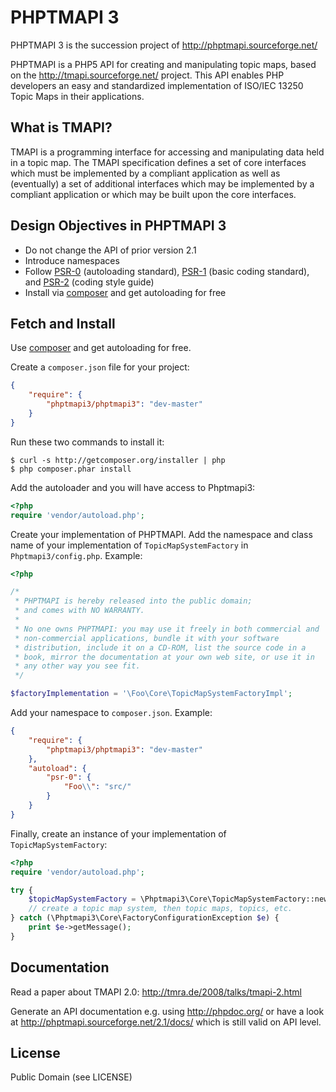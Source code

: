 # PHPTMAPI 3

PHPTMAPI 3 is the succession project of http://phptmapi.sourceforge.net/ 

PHPTMAPI is a PHP5 API for creating and manipulating topic maps, based on the http://tmapi.sourceforge.net/ project.
This API enables PHP developers an easy and standardized implementation of ISO/IEC 13250 Topic Maps in their applications.

## What is TMAPI?

TMAPI is a programming interface for accessing and manipulating data held in a topic map. The TMAPI specification defines a set of core interfaces which must be implemented by a compliant application as well as (eventually) a set of additional interfaces which may be implemented by a compliant application or which may be built upon the core interfaces. 

## Design Objectives in PHPTMAPI 3
* Do not change the  API of prior version 2.1
* Introduce namespaces
* Follow [PSR-0](http://www.php-fig.org/psr/psr-0/) (autoloading standard), [PSR-1](http://www.php-fig.org/psr/psr-1/) (basic coding standard), and [PSR-2](http://www.php-fig.org/psr/psr-2/) (coding style guide)
* Install via [composer](https://getcomposer.org/) and get autoloading for free

## Fetch and Install

Use [composer](https://getcomposer.org/) and get autoloading for free.

Create a `composer.json` file for your project:

```JSON
{
    "require": {
        "phptmapi3/phptmapi3": "dev-master"
    }
}
```
Run these two commands to install it:

    $ curl -s http://getcomposer.org/installer | php
    $ php composer.phar install

Add the autoloader and you will have access to Phptmapi3:

```php
<?php
require 'vendor/autoload.php';
```
Create your implementation of PHPTMAPI. Add the namespace and class name of your implementation of  `TopicMapSystemFactory` in `Phptmapi3/config.php`. Example:
```php
<?php

/*
 * PHPTMAPI is hereby released into the public domain; 
 * and comes with NO WARRANTY.
 * 
 * No one owns PHPTMAPI: you may use it freely in both commercial and
 * non-commercial applications, bundle it with your software
 * distribution, include it on a CD-ROM, list the source code in a
 * book, mirror the documentation at your own web site, or use it in
 * any other way you see fit.
 */

$factoryImplementation = '\Foo\Core\TopicMapSystemFactoryImpl';
```

Add your namespace to `composer.json`. Example:

```JSON
{
    "require": {
        "phptmapi3/phptmapi3": "dev-master"
    },
    "autoload": {
        "psr-0": {
            "Foo\\": "src/"
        }
    }
}
```
Finally, create an instance of your implementation of `TopicMapSystemFactory`:

```php
<?php
require 'vendor/autoload.php';

try {
    $topicMapSystemFactory = \Phptmapi3\Core\TopicMapSystemFactory::newInstance();
    // create a topic map system, then topic maps, topics, etc.
} catch (\Phptmapi3\Core\FactoryConfigurationException $e) {
    print $e->getMessage();
}
```

## Documentation

Read a paper about TMAPI 2.0: http://tmra.de/2008/talks/tmapi-2.html

Generate an API documentation e.g. using http://phpdoc.org/ or have a look at http://phptmapi.sourceforge.net/2.1/docs/ which is still valid on API level.

## License

Public Domain (see LICENSE)
